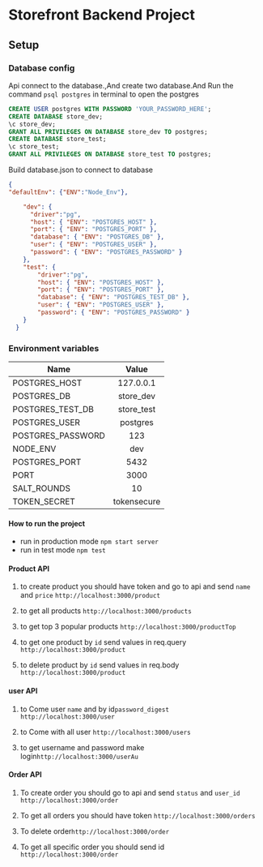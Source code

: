 # Storefront Backend Project

## Setup ##

### Database config ###

Api connect to the database.,And create two database.And Run the command `psql postgres` in terminal to open the postgres 

```SQL
CREATE USER postgres WITH PASSWORD 'YOUR_PASSWORD_HERE';
CREATE DATABASE store_dev;
\c store_dev;
GRANT ALL PRIVILEGES ON DATABASE store_dev TO postgres;
CREATE DATABASE store_test;
\c store_test;
GRANT ALL PRIVILEGES ON DATABASE store_test TO postgres;
````

Build database.json to connect to database 

```json
{
"defaultEnv": {"ENV":"Node_Env"},

    "dev": {
      "driver":"pg",
      "host": { "ENV": "POSTGRES_HOST" },
      "port": { "ENV": "POSTGRES_PORT" },
      "database": { "ENV": "POSTGRES_DB" },
      "user": { "ENV": "POSTGRES_USER" },
      "password": { "ENV": "POSTGRES_PASSWORD" }
    },
    "test": {
        "driver":"pg",
        "host": { "ENV": "POSTGRES_HOST" },
        "port": { "ENV": "POSTGRES_PORT" },
        "database": { "ENV": "POSTGRES_TEST_DB" },
        "user": { "ENV": "POSTGRES_USER" },
        "password": { "ENV": "POSTGRES_PASSWORD" }
    }
  } 
```

### Environment variables 

| Name              | Value            | 
| ------------------|:----------------:|
| POSTGRES_HOST     | 127.0.0.1        | 
| POSTGRES_DB       | store_dev        |    
| POSTGRES_TEST_DB  | store_test       | 
| POSTGRES_USER     | postgres         | 
| POSTGRES_PASSWORD | 123              | 
| NODE_ENV          | dev              | 
| POSTGRES_PORT     | 5432
| PORT              | 3000             |
| SALT_ROUNDS       | 10               |
| TOKEN_SECRET      | tokensecure      | 
#### How to run the project 
- run in production mode `npm start server`
- run in test mode `npm test`

#### Product API
1. to create product you should have token and go to api and send `name` and `price`  `http://localhost:3000/product`  
2. to get all products `http://localhost:3000/products`

3. to get top 3 popular products `http://localhost:3000/productTop`

4. to get one product by `id` send values in req.query `http://localhost:3000/product`

5. to delete product by `id` send values in req.body `http://localhost:3000/product`

#### user API
1. to Come user `name` and  by id`password_digest`  `http://localhost:3000/user`  

2. to Come with all user  `http://localhost:3000/users`

3. to get username and password make login`http://localhost:3000/userAu`


#### Order API

1.  To create order you should go to api and send `status` and `user_id`  `http://localhost:3000/order`  
2. To get all orders you should have token `http://localhost:3000/orders`

3. To delete order`http://localhost:3000/order`

4. To get all specific order you should send id `http://localhost:3000/order`
